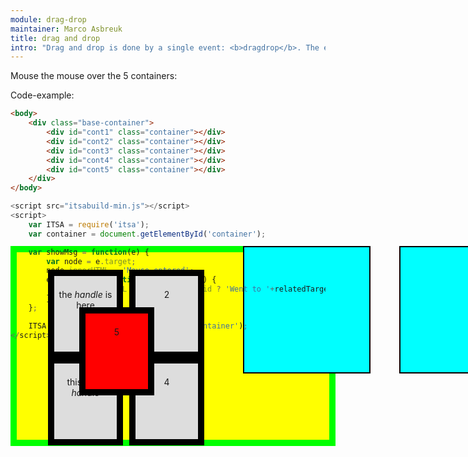 ```yaml
---
module: drag-drop
maintainer: Marco Asbreuk
title: drag and drop
intro: "Drag and drop is done by a single event: <b>dragdrop</b>. The eventobject notifies you when the drag has finished. You can inspect the Promise e.drag.then for this purpose. You can also be notified on drag-move by setting a callback-function through: <b>e.setOnDrag(callbackFn)</b>. Draggable HtmlElements have the attribute: <b>draggable=\"true\"</b>"
---
```


<style type="text/css">
    .base-container {
        position: absolute;
        top: 32em;
        width: 500px;
        height: 300px;
        /* overflow: scroll; */
        background-color: #FF0;
        border: solid 10px #0F0;
    }
    .drop-container {
        position: absolute;
        top: 32em;
        left: 600px;
        width: 200px;
        height: 200px;
        border: solid 2px #000;
        background-color: #0FF;
    }
    .drop-container.second {
        left: 850px;
    }
    .drop-container.third {
        left: 1100px;
    }
    .container {
        text-align: center;
        margin: 2em 0;
        padding-top: 1.5em;
        height: 100px;
        width: 100px;
        background-color: #ddd;
        border: solid 10px #000;
        position: absolute;
        z-index: 1;
        -webkit-touch-callout: none;
        -webkit-user-select: none;
        -khtml-user-select: none;
        -moz-user-select: none;
        -ms-user-select: none;
        user-select: none;
        cursor: default;
    }
    #cont-1 {
        left: 50px;
        top: 0;
    }
    #cont-2 {
        left: 180px;
        top: 0;
    }
    #cont-3 {
        left: 50px;
        top: 140px;
    }
    #cont-4 {
        left: 180px;
        top: 140px;
    }
    #cont-5 {
        left: 100px;
        top: 60px;
        z-index: 2;
        background-color: #F00;
    }
    .body-content.module p.spaced {
        margin-top: 20em;
    }
    .dropactive {
        opacity: 0.6;
        filter: alpha(opacity=60); /* For IE8 and earlier */
        border: dotted 2px #000;
    }
    .container.dd-dragging {
        background-color: #0F0;
    }

    #Xfilling {
        width: 700px;
        height: 500px;
        background-color: #00F;
    }
</style>

Mouse the mouse over the 5 containers:

<div id="constr" class="base-container">
    <div id="cont-1" class="container" draggable="true" dd-dropzone=".drop-container" dd-effect-allowed="all" dd-handle="i">the <i id="idI">handle</i> is here</div>
    <div id="cont-2" class="container" draggable="true" xy-constrain=".base-container">2</div>
    <div id="cont-3" class="container" draggable="true" dd-dropzone=".drop-container" dd-effect-allowed="move">this is <i>no handle</i></div>
    <div id="cont-4" class="container" draggable="true" dd-dropzone=".drop-container" dd-effect-allowed="copy">4</div>
    <div id="cont-5" class="container" xy-constrain="window">5</div>
    <div id="filling"></div>
</div>

<div id='dz1' class="drop-container"></div>
<div id='dz2' class="drop-container second"></div>
<div id='dz3' class="drop-container third"></div>


<p class="spaced">Code-example:</p>

```html
<body>
    <div class="base-container">
        <div id="cont1" class="container"></div>
        <div id="cont2" class="container"></div>
        <div id="cont3" class="container"></div>
        <div id="cont4" class="container"></div>
        <div id="cont5" class="container"></div>
    </div>
</body>
```

```js
<script src="itsabuild-min.js"></script>
<script>
    var ITSA = require('itsa');
    var container = document.getElementById('container');

    var showMsg = function(e) {
        var node = e.target;
        node.innerHTML = 'Mouse entered';
        e.hover.then(function(relatedTarget) {
            node.innerHTML = relatedTarget.id ? 'Went to '+relatedTarget.id : '';
        });
    };

    ITSA.Event.after('hover', showMsg, '.container');
</script>
```

<script src="../../dist/itsabuild.js"></script>
<script>
    var ITSA = require('itsa');
    var container = document.getElement('#cont-5');

    var showMsg = function(e) {
        var node = e.target;
        node.innerHTML = 'Dragging';
        e.drag.then(function(ev) {
            node.innerHTML = 'END';
        });
    };

document.getElement('#dz1').plug(ITSA.Plugins.NodeDropzone, {move: true});
document.getElement('#dz2').plug(ITSA.Plugins.NodeDropzone, {copy: true});
document.getElement('#dz3').plug(ITSA.Plugins.NodeDropzone);

document.getElement('#constr').scrollTo(0,100);


// console.info(container.getInlineStyle('left'));
// console.info(container.getInlineStyle('top'));
    // container.setXY(100, null);

    ITSA.later(function() {
        container.plug(ITSA.Plugins.NodeDD);
        container.plug(ITSA.Plugins.NodePlugin);
    }, 10);

   // ITSA.Event.after('dragdrop', showMsg, '.container');
</script>
